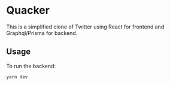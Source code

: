 # Quacker
This is a simplified clone of Twitter using React for frontend and Graphql/Prisma for backend.
## Usage
To run the backend:
```
yarn dev
```
